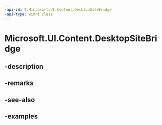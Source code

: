 ```yaml
---
-api-id: T:Microsoft.UI.Content.DesktopSiteBridge
-api-type: winrt class
---
```


# Microsoft.UI.Content.DesktopSiteBridge

<!--
public class DesktopSiteBridge : Microsoft.UI.Content.IContentSiteBridge, Microsoft.UI.IClosableNotifier, System.IDisposable
-->


## -description

## -remarks

## -see-also

## -examples


